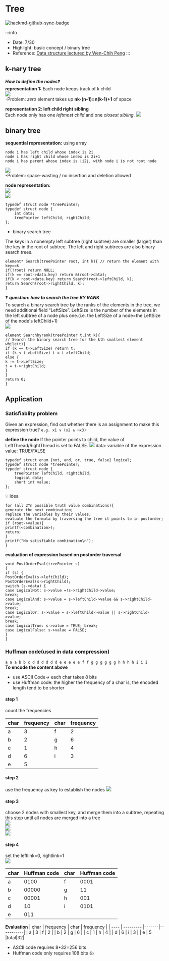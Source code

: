 # Tree 

[![hackmd-github-sync-badge](https://hackmd.io/sW3fRoHCRbicVnQ80OaonA/badge)](https://hackmd.io/sW3fRoHCRbicVnQ80OaonA)

:::info
* Date: 7/30
* Highlight: basic concept / binary tree
* Reference: [Data structure lectured by Wen-Chih Peng](https://hiskio.com/courses/126)
:::

## k-nary tree
***How to define the nodes***:question:  
**representation 1:**
Each node keeps track of k child  
![](https://i.imgur.com/Tc97j7d.png)  
-Problem: *zero* element takes up **nk-(n-1)=n(k-1)+1** of space
    
   **representation 2: left child right sibling**  
    Each node only has one *leftmost child* and one *closest sibling*.
    ![](https://i.imgur.com/2PdcoMi.png)
    
## binary tree
**sequential representation:** using array  
```
node i has left child whose index is 2i
node i has right child whose index is 2i+1
node i has parent whose index is ⌊i2⌋, with node i is not root node
```  

![](https://i.imgur.com/NEniur1.png)  
-Problem: space-wasting / no insertion and deletion allowed

**node representation:**   
![](https://i.imgur.com/jmwNJxB.png)  
![](https://i.imgur.com/xTNzgqw.png)  
```
typedef struct node *treePointer;
typedef struct node {
    int data;
    treePointer leftChild, rightChild;
};
```

* binary search tree

The keys in a nonempty left subtree (right subtree) are smaller (larger) than the key in the root of subtree.
The left and right subtrees are also binary search trees.
```
element* Search(treePointer root, int k){ // return the element with key==k
if(!root) return NULL;
if(k == root->data.key) return &(root->data);
if(k < root->data.key) return Search(root->leftChild, k);
return Search(root->rightChild, k);
}
```

:question: ***question: how to search the tree BY RANK***  
To search a binary search tree by the ranks of the elements in the tree, we need additional field “LeftSize”. LeftSize is the number of the elements in the left subtree of a node plus one.(i.e. the LeftSize of a node=the LeftSize of the node's leftChild+1)  
![](https://i.imgur.com/ILiLg5C.png)
```
element Searchbyrank(treePointer t,int k){ 
// Search the binary search tree for the kth smallest element
while(t){
if (k == t->LeftSize) return t;
if (k < t->LeftSize) t = t->leftChild;
else {
k -= t->LeftSize;
t = t->rightChild;
}
}
return 0;
}
```


## Application
### Satisfiablity problem
Given an expression, find out whether there is an assignment to make this expression true?
`e.g. x1 ∨ (x2 ∧ ¬x3)`

**define the node**
If the pointer points to child, the value of LeftThread/RightThread is set to FALSE.
![](https://i.imgur.com/i9KDtlf.png)
data: variable of the expression
value: TRUE/FALSE
```
typedef struct enum {not, and, or, true, false} logical;
typedef struct node *treePointer;
typedef struct node {
    treePointer leftChild, rightChild;
    logical data;
    short int value;
};
```

:bulb: idea
```
for (all 2^n possible truth value combinations){
generate the next combination;   
replace the variables by their values;  
evaluate the formula by traversing the tree it points to in postorder;  
if (root->value){
printf(<combination>);
return;
}
printf("No satisfiable combination\n");  
}
```

**evaluation of expression based on postorder traversal**

```
void PostOrderEval(treePointer s)
{
if (s) {
PostOrderEval(s->leftChild);
PostOrderEval(s->rightChild);
switch (s->data) {
case LogicalNot: s->value =!s->rightChild->value;
break;
case LogicalAnd: s->value = s->leftChild->value && s->rightChild->value;
break;
case LogicalOr: s->value = s->leftChild->value || s->rightChild->value;
break;
case LogicalTrue: s->value = TRUE; break;
case LogicalFalse: s->value = FALSE;
}
}
```

### Huffman code(used in data compression)
`a a a b b c d d d d d d e e e e e f f g g g g g g h h h h i i i`  
**To encode the content above**
* use ASCII Code-> each char takes 8 bits
* use Huffman code: the higher the frequency of a char is, the encoded length tend to be shorter

#### step 1
count the frequencies

| char | frequency | char    |       frequency    |
| ---- | --------- |-------|-----------|
| a    | 3         |     f | 2         |
| b    | 2         |   g   | 6         |
|  c    | 1        |   h   | 4         |
|  d    | 6        |   i   | 3         |
|   e   | 5         |

#### step 2
use the frequency as key to establish the nodes
![](https://i.imgur.com/cYfXxyh.png)

#### step 3
choose 2 nodes with smallest key, and merge them into a subtree, repeating this step until all nodes are merged into a tree  
![](https://i.imgur.com/R5SD9tU.png)  
![](https://i.imgur.com/6rHsFHt.png)  
![](https://i.imgur.com/EpvOfXK.png)

#### step 4
set the leftlink=0, rightlink=1  
![](https://i.imgur.com/jtKtL1K.png)

|char|Huffman code|char|Huffman code|
| ---- | --------- |-------|-----------|
| a    | 0100      |     f | 0001        |
| b    | 00000      |   g   | 11       |
|  c    | 00001     |   h   | 001        |
|  d    | 10    |   i   | 0101   |
|   e   | 011        |

**Evaluation**
| char | frequency | char    |       frequency    |
| ---- | --------- |-------|-----------|
| a    | 3         |     f | 2         |
| b    | 2         |   g   | 6         |
|  c    | 1        |   h   | 4         |
|  d    | 6        |   i   | 3         |
|   e   | 5         |total|32|
* ASCII code requires 8*32=256 bits 
* Huffman code only requires 108 bits :+1: 
